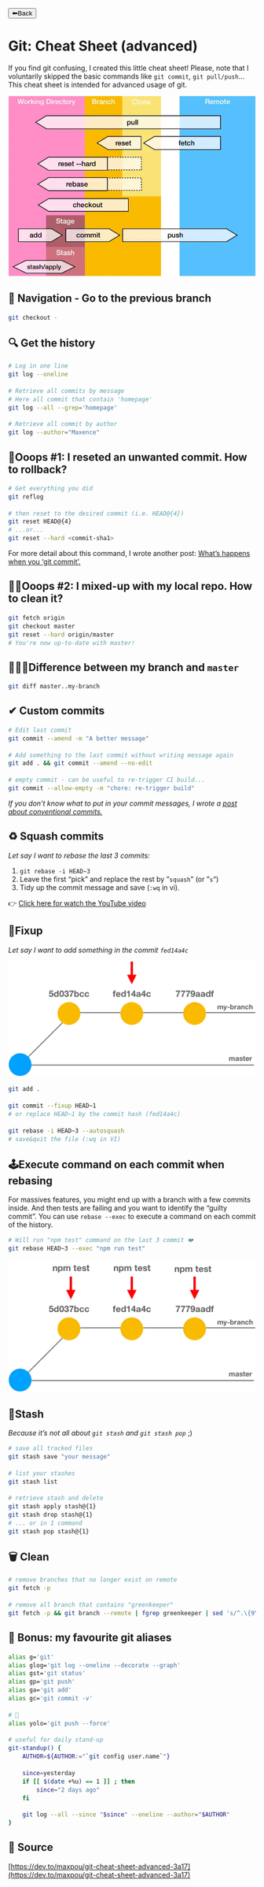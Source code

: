 <a href="../README.md">
<button>⬅Back</button>
</a>

# Git: Cheat Sheet (advanced)

If you find git confusing, I created this little cheat sheet! Please, note that I voluntarily skipped the basic commands like `git commit`, `git pull/push`… This cheat sheet is intended for advanced usage of git.

<center>
<img src="git-flows.webp" />
</center>

## 🧭 Navigation - Go to the previous branch

```bash
git checkout -
```

## 🔍 Get the history

```bash
# Log in one line
git log --oneline

# Retrieve all commits by message
# Here all commit that contain 'homepage'
git log --all --grep='homepage'

# Retrieve all commit by author
git log --author="Maxence"
```

## 🙈Ooops #1: I reseted an unwanted commit. How to rollback?

```bash
# Get everything you did
git reflog

# then reset to the desired commit (i.e. HEAD@{4})
git reset HEAD@{4}
# ...or...
git reset --hard <commit-sha1>
```
For more detail about this command, I wrote another post: [What’s happens when you ‘git commit’.](https://www.maxpou.fr/git-under-the-hood)

## 🤦‍♀️Ooops #2: I mixed-up with my local repo. How to clean it?

```bash
git fetch origin
git checkout master
git reset --hard origin/master
# You're now up-to-date with master!
```

## 🕵🏻‍♂️Difference between my branch and `master`

```bash
git diff master..my-branch
```

## ✔ Custom commits

```bash
# Edit last commit
git commit --amend -m "A better message"

# Add something to the last commit without writing message again
git add . && git commit --amend --no-edit

# empty commit - can be useful to re-trigger CI build...
git commit --allow-empty -m "chore: re-trigger build"
```
*If you don’t know what to put in your commit messages, I wrote a [post about conventional commits.](https://www.maxpou.fr/git-conventional-commits)* 

## ♻️ Squash commits 

*Let say I want to rebase the last 3 commits:*

1. `git rebase -i HEAD~3`
2. Leave the first “pick” and replace the rest by ”`squash`” (or ”`s`“)
3. Tidy up the commit message and save (`:wq` in vi).

👉 [Click here for watch the YouTube video](https://www.youtube.com/watch?v=Waa9A_h4eHI&ab_channel=MaxencePoutord)

## 🎯Fixup

*Let say I want to add something in the commit `fed14a4c`*

<center>
<img src="fixup.webp" />
</center>

```bash
git add .

git commit --fixup HEAD~1
# or replace HEAD~1 by the commit hash (fed14a4c)

git rebase -i HEAD~3 --autosquash
# save&quit the file (:wq in VI)
```

## 🕹Execute command on each commit when rebasing

For massives features, you might end up with a branch with a few commits inside. And then tests are failing and you want to identify the “guilty commit”. You can use `rebase --exec` to execute a command on each commit of the history.

```bash
# Will run "npm test" command on the last 3 commit ❤️
git rebase HEAD~3 --exec "npm run test"
```
<center>
<img src="rebase-exec.webp" />
</center>

## 🦋Stash

*Because it’s not all about `git stash` and `git stash pop`* ;)

```bash
# save all tracked files
git stash save "your message"

# list your stashes
git stash list

# retrieve stash and delete
git stash apply stash@{1}
git stash drop stash@{1}
# ... or in 1 command
git stash pop stash@{1}
```

## 🗑 Clean

```bash
# remove branches that no longer exist on remote
git fetch -p

# remove all branch that contains "greenkeeper"
git fetch -p && git branch --remote | fgrep greenkeeper | sed 's/^.\{9\}//' | xargs git push origin --delete
```

## 🦄 Bonus: my favourite git aliases

```bash
alias g='git'
alias glog='git log --oneline --decorate --graph'
alias gst='git status'
alias gp='git push'
alias ga='git add'
alias gc='git commit -v'

# 🤘
alias yolo='git push --force'

# useful for daily stand-up
git-standup() {
    AUTHOR=${AUTHOR:="`git config user.name`"}

    since=yesterday
    if [[ $(date +%u) == 1 ]] ; then
        since="2 days ago"
    fi

    git log --all --since "$since" --oneline --author="$AUTHOR"
}
```

## 📃 Source

[https://dev.to/maxpou/git-cheat-sheet-advanced-3a17](https://dev.to/maxpou/git-cheat-sheet-advanced-3a17)
